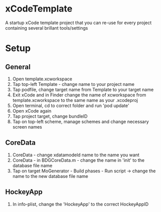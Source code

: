 # xCodeTemplate
A startup xCode template project that you can re-use for every project containing several brillant tools/settings


# Setup

## General
1. Open template.xcworkspace
2. Tap top-left Template - change name to your project name
3. Tap podfile, change target name from Template to your target name
4. Exit xCode and in Finder change the name of xcworkspace from template.xcworkspace to the same name as your .xcodeproj
5. Open terminal, cd to correct folder and run 'pod update'
6. Open xCode again
7. Tap project target, change bundleID
8. Tap on top-left scheme, manage schemes and change necessary screen names

## CoreData
1. CoreData - change xdatamodeld name to the name you want
2. CoreData - in BDGCoreData.m - change the name in 'init' to the database file name
3. Tap on target MoGenerator - Build phases - Run script -> change the name to the new database file name

## HockeyApp
1. In info-plist, change the 'HockeyApp' to the correct HockeyAppID